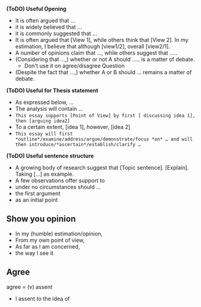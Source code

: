  **(ToDO) Useful Opening**
- It is often argued that ...
- it is widely believed that ...
- it is commonly suggested that ...
-  It is often argued that [View 1], while others think that [View 2]. In my estimation, I believe that although [view1/2], overall [view2/1]. 
- A number of opinions claim that ..., while others suggest that .....
- (Considering that ...,)  whether or not A should ..... is a matter of debate.
	- Don't use it on agree/disagree Question
- (Despite the fact that ...,) whether A or B should ... remains a matter of debate.

**(ToDO) Useful for Thesis statement**

- As expressed below, ...
- The analysis will contain ...
- ``This essay supports [Point of View] by first [ discussing idea 1], then [arguing idea2]``
- To a certain extent, [idea 1], however, [idea 2]
- ``This essay will first *outline*/examine/address/argue/demonstrate/focus *on* … and will then introduce/*ascertain*/establish/clarify …``

**(ToDO) Useful sentence structure**
 - A growing body of research suggest that [Topic sentence]. [Explain]. Taking [...] as example.
- A few observations offer support to 
- under no circumstances should ...
- the first argument 
- as an initial point

Show you opinion
----------------------

- In my (humble) estimation/opinion,
- From my own point of view,
- As far as I am concerned, 
- the way I see it

Agree
-------
agree = (v) assent
- I assent *to* the idea of
<!--stackedit_data:
eyJoaXN0b3J5IjpbLTIwMTc4MDA2MDJdfQ==
-->